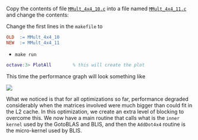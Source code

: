 Copy the contents of file [`MMult_4x4_10.c`](https://github.com/SudoNohup/HowToOptimizeGemm/blob/master/src/MMult_4x4_10.c) into a file named [`MMult_4x4_11.c`](https://github.com/SudoNohup/HowToOptimizeGemm/blob/master/src/MMult_4x4_11.c) and change the contents:


Change the first lines in the `makefile` to
```makefile
OLD  := MMult_4x4_10
NEW  := MMult_4x4_11
```
 * `make run`
```matlab
octave:3> PlotAll        % this will create the plot
```

This time the performance graph will look something like

![](https://github.com/SudoNohup/HowToOptimizeGemm/raw/master/figures/compare_MMult-4x4-10_MMult-4x4-11.png)


What we noticed is that for all optimizations so far, performance degraded considerably when the matrices involved were much bigger than could fit in the L2 cache.  In this optimization, we create an extra level of blocking to overcome this.  We now have a main routine that calls what is the `inner kernel` used by the GotoBLAS and BLIS, and then the `AddDot4x4` routine is the micro-kernel used by BLIS.

